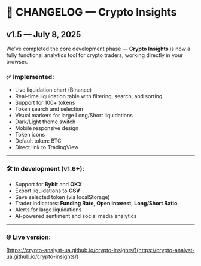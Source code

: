 # 📝 CHANGELOG — Crypto Insights

## v1.5 — July 8, 2025

We’ve completed the core development phase — **Crypto Insights** is now a fully functional analytics tool for crypto traders, working directly in your browser.

### ✅ Implemented:
- Live liquidation chart (Binance)
- Real-time liquidation table with filtering, search, and sorting
- Support for 100+ tokens
- Token search and selection
- Visual markers for large Long/Short liquidations
- Dark/Light theme switch
- Mobile responsive design
- Token icons
- Default token: BTC
- Direct link to TradingView

---

### 🛠️ In development (v1.6+):
- Support for **Bybit** and **OKX**
- Export liquidations to **CSV**
- Save selected token (via localStorage)
- Trader indicators: **Funding Rate**, **Open Interest**, **Long/Short Ratio**
- Alerts for large liquidations
- AI-powered sentiment and social media analytics

---

### 🌐 Live version:
[https://crypto-analyst-ua.github.io/crypto-insights/](https://crypto-analyst-ua.github.io/crypto-insights/)